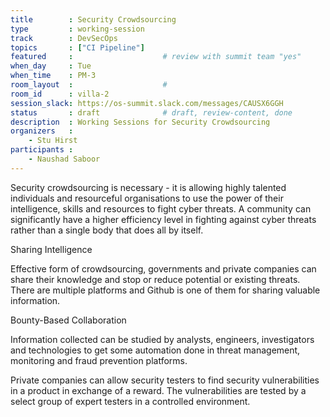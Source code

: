 ```yaml
---
title        : Security Crowdsourcing
type         : working-session
track        : DevSecOps
topics       : ["CI Pipeline"]
featured     :                    # review with summit team "yes"
when_day     : Tue
when_time    : PM-3
room_layout  :                    #
room_id      : villa-2
session_slack: https://os-summit.slack.com/messages/CAUSX6GGH
status       : draft              # draft, review-content, done
description  : Working Sessions for Security Crowdsourcing
organizers   :
    - Stu Hirst
participants :
    - Naushad Saboor
---
```


Security crowdsourcing is necessary - it is allowing highly talented individuals and resourceful organisations to use the power of their intelligence, skills and resources to fight cyber threats.
A community can significantly have a higher efficiency level in fighting against cyber threats rather than a single body that does all by itself.

Sharing Intelligence

Effective form of crowdsourcing, governments and private companies can share their knowledge and stop or reduce potential or existing threats. There are multiple platforms and Github is one of them for sharing valuable information.

Bounty-Based Collaboration

Information collected can be studied by analysts, engineers, investigators and technologies to get some automation done in threat management, monitoring and fraud prevention platforms.

Private companies can allow security testers to find security vulnerabilities in a product in exchange of a reward. The vulnerabilities are tested by a select group of expert testers in a controlled environment.
